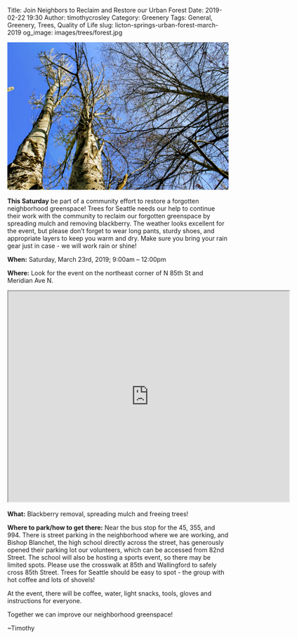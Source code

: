 Title: Join Neighbors to Reclaim and Restore our Urban Forest
Date: 2019-02-22 19:30
Author: timothycrosley
Category: Greenery
Tags: General, Greenery, Trees, Quality of Life
slug: licton-springs-urban-forest-march-2019
og_image: images/trees/forest.jpg

[![Trees Reaching](/images/spring/reaching.jpg)](/images/spring/reaching.jpg)

**This Saturday** be part of a community effort to restore a forgotten neighborhood greenspace! Trees for Seattle needs our help to continue their work with the community to reclaim our forgotten greenspace by spreading mulch and removing blackberry. The weather looks excellent for the event, but please don’t forget to wear long pants, sturdy shoes, and appropriate layers to keep you warm and dry. Make sure you bring your rain gear just in case - we will work rain or shine!

**When:** Saturday, March 23rd, 2019; 9:00am – 12:00pm

**Where:** Look for the event on the northeast corner of N 85th St and Meridian Ave N.

<iframe src="https://www.google.com/maps/d/u/0/embed?mid=1lnw8u4FFAVjzc5YzbP4n1L7i5pPzbiXp" width="640" height="480"></iframe>

**What:** Blackberry removal, spreading mulch and freeing trees!

**Where to park/how to get there:** Near the bus stop for the 45, 355, and 994. There is street parking in the neighborhood where we are working, and Bishop Blanchet, the high school directly across the street, has generously opened their parking lot our volunteers, which can be accessed from 82nd Street. The school will also be hosting a sports event, so there may be limited spots. Please use the crosswalk at 85th and Wallingford to safely cross 85th Street. Trees for Seattle should be easy to spot - the group with hot coffee and lots of shovels!

At the event, there will be coffee, water, light snacks, tools, gloves and instructions for everyone.

Together we can improve our neighborhood greenspace!

~Timothy

